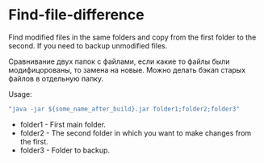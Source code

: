 # Find-file-difference

Find modified files in the same folders and copy from the first folder to the second. If you need to backup unmodified files.

Сравнивание двух папок с файлами, если какие то файлы были модифицорованы, то замена на новые. Можно делать бэкап старых файлов в отдельную папку.

Usage:
```bat
"java -jar ${some_name_after_build}.jar folder1;folder2;folder3"
```
- folder1 - First main folder.
- folder2 - The second folder in which you want to make changes from the first.
- folder3 - Folder to backup.
